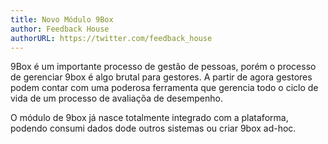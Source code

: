 ```yaml
---
title: Novo Módulo 9Box
author: Feedback House
authorURL: https://twitter.com/feedback_house
---
```



9Box é um importante processo de gestão de pessoas, porém o processo de gerenciar 9box é algo brutal para gestores. A partir de agora gestores podem contar com uma poderosa ferramenta que gerencia todo o ciclo de vida de um processo de avaliaçõa de desempenho.

O módulo de 9box já nasce totalmente integrado com a plataforma, podendo consumi dados dode outros sistemas ou criar 9box ad-hoc.
